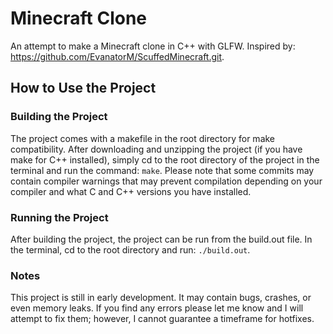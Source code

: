 # Minecraft Clone
An attempt to make a Minecraft clone in C++ with GLFW. Inspired by: https://github.com/EvanatorM/ScuffedMinecraft.git.

## How to Use the Project

### Building the Project
The project comes with a makefile in the root directory for make compatibility. After downloading and unzipping the project (if you have make for C++ installed), simply cd to the root directory of the project in the terminal and run the command: ```make```. Please note that some commits may contain compiler warnings that may prevent compilation depending on your compiler and what C and C++ versions you have installed.

### Running the Project
After building the project, the project can be run from the build.out file. In the terminal, cd to the root directory and run: ```./build.out```.

### Notes
This project is still in early development. It may contain bugs, crashes, or even memory leaks. If you find any errors please let me know and I will attempt to fix them; however, I cannot guarantee a timeframe for hotfixes. 
